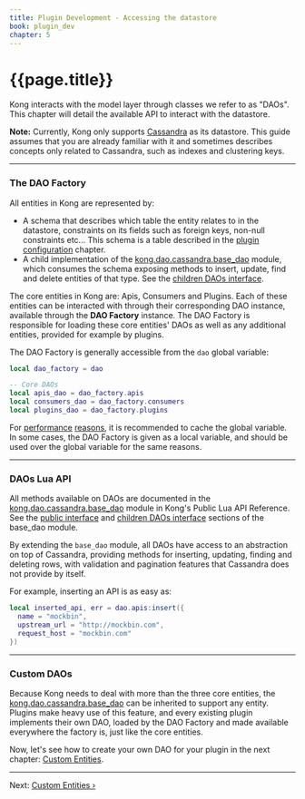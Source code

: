 ```yaml
---
title: Plugin Development - Accessing the datastore
book: plugin_dev
chapter: 5
---
```


# {{page.title}}

Kong interacts with the model layer through classes we refer to as "DAOs". This chapter will detail the available API to interact with the datastore.

<div class="alert alert-warning">
  <strong>Note:</strong> Currently, Kong only supports <a href="http://cassandra.apache.org/">Cassandra</a> as its datastore. This guide assumes that you are already familiar with it and sometimes describes concepts only related to Cassandra, such as indexes and clustering keys.
</div>

---

### The DAO Factory

All entities in Kong are represented by:

- A schema that describes which table the entity relates to in the datastore, constraints on its fields such as foreign keys, non-null constraints etc... This schema is a table described in the [plugin configuration]({{page.book.chapters.plugin-configuration}}) chapter.
- A child implementation of the [kong.dao.cassandra.base_dao] module, which consumes the schema exposing methods to insert, update, find and delete entities of that type. See the [children DAOs interface](/{{page.kong_version}}/lua-reference/modules/kong.dao.cassandra.base_dao/#Children_DAOs_interface).

The core entities in Kong are: Apis, Consumers and Plugins. Each of these entities can be interacted with through their corresponding DAO instance, available through the **DAO Factory** instance. The DAO Factory is responsible for loading these core entities' DAOs as well as any additional entities, provided for example by plugins.

The DAO Factory is generally accessible from the `dao` global variable:

```lua
local dao_factory = dao

-- Core DAOs
local apis_dao = dao_factory.apis
local consumers_dao = dao_factory.consumers
local plugins_dao = dao_factory.plugins
```

For [performance](http://lua-users.org/wiki/OptimisingUsingLocalVariables) [reasons](https://github.com/openresty/lua-nginx-module#lua-variable-scope), it is recommended to cache the global variable. In some cases, the DAO Factory is given as a local variable, and should be used over the global variable for the same reasons.

---

### DAOs Lua API

All methods available on DAOs are documented in the [kong.dao.cassandra.base_dao] module in Kong's Public Lua API Reference. See the [public interface] and [children DAOs interface] sections of the base_dao module.

By extending the `base_dao` module, all DAOs have access to an abstraction on top of Cassandra, providing methods for inserting, updating, finding and deleting rows, with validation and pagination features that Cassandra does not provide by itself.

For example, inserting an API is as easy as:

```lua
local inserted_api, err = dao.apis:insert({
  name = "mockbin",
  upstream_url = "http://mockbin.com",
  request_host = "mockbin.com"
})
```

---

### Custom DAOs

Because Kong needs to deal with more than the three core entities, the [kong.dao.cassandra.base_dao][kong.dao.cassandra.base_dao] can be inherited to support any entity. Plugins make heavy use of this feature, and every existing plugin implements their own DAO, loaded by the DAO Factory and made available everywhere the factory is, just like the core entities.

Now, let's see how to create your own DAO for your plugin in the next chapter: [Custom Entities]({{page.book.next}}).

---

Next: [Custom Entities &rsaquo;]({{page.book.next}})

[kong.dao.cassandra.base_dao]: /{{page.kong_version}}/lua-reference/modules/kong.dao.cassandra.base_dao
[children DAOs interface]: /{{page.kong_version}}/lua-reference/modules/kong.dao.cassandra.base_dao/#Children_DAOs_interface
[public interface]: /{{page.kong_version}}/lua-reference/modules/kong.dao.cassandra.base_dao/#Public_interface
